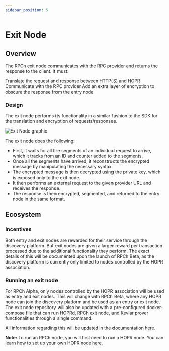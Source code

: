 ```yaml
---
sidebar_position: 5
---
```


# Exit Node

## Overview

The RPCh exit node communicates with the RPC provider and returns the response to the client. It must:

Translate the request and response between HTTP(S) and HOPR
Communicate with the RPC provider 
Add an extra layer of encryption to obscure the response from the entry node

### Design

The exit node performs its functionality in a similar fashion to the SDK for the translation and encryption of requests/responses. 

![Exit Node graphic](/img/ExitNode_graphic.png)

The exit node does the following:
- First, it waits for all the segments of an individual request to arrive, which it tracks from an ID and counter added to the segments.
- Once all the segments have arrived, it reconstructs the encrypted message by manipulating the necessary syntax.
- The encrypted message is then decrypted using the private key, which is exposed only to the exit node. 
- It then performs an external request to the given provider URL and receives the response.
- The response is then encrypted, segmented, and returned to the entry node in the same format.

## Ecosystem

### Incentives

Both entry and exit nodes are rewarded for their service through the discovery platform. But exit nodes are given a larger reward per transaction processed due to the additional functionality they perform. The exact details of this will be documented upon the launch of RPCh Beta, as the discovery platform is currently only limited to nodes controlled by the HOPR association. 

### Running an exit node

For RPCh Alpha, only nodes controlled by the HOPR association will be used as entry and exit nodes. This will change with RPCh Beta, where any HOPR node can join the discovery platform and be used as an entry or exit node. The exit node repository will also be updated with a pre-configured docker-compose file that can run HOPRd, RPCh exit node, and Kevlar prover functionalities through a single command.

All information regarding this will be updated in the documentation [here.](../tutorial-extras/Running-an-RPCh-node.md)

**Note:** To run an RPCh node, you will first need to run a HOPR node. You can learn how to set up your own HOPR node [here.](https://docs.hoprnet.org/node/start-here) 

